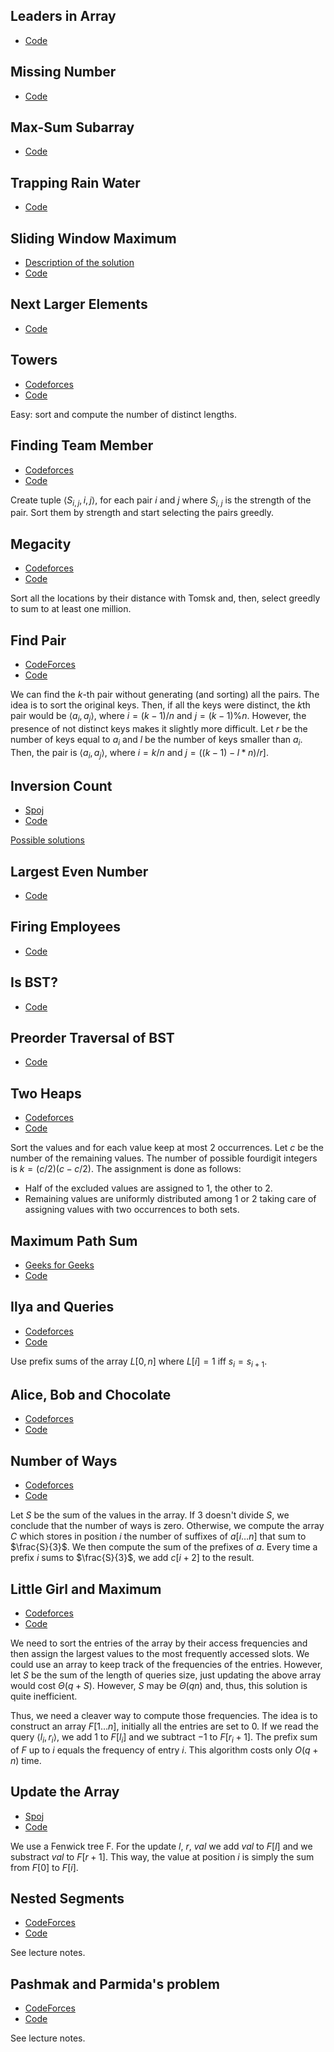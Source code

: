 <a name="Leaders"></a>
## Leaders in Array

* [Code](/code/Leaders.cpp)

<a name="Number"></a>
## Missing Number

* [Code](/code/MissingNumber.cpp)

 <a name="Kadane"></a>
## Max-Sum Subarray

* [Code](/code/Kadane.cpp)

 <a name="Water"></a>
## Trapping Rain Water

* [Code](/code/TrappingRainWater.cpp)

 <a name="Sliding"></a>
## Sliding Window Maximum

* [Description of the solution](/notes/lecture2.pdf)
* [Code](/code/SlidingWindowMaxima.cpp)

 <a name="Next"></a>
## Next Larger Elements

* [Code](/code/NextLargerElements.cpp)

<a name="Towers"></a>
## Towers

* [Codeforces](http://codeforces.com/problemset/problem/37/A?locale=en)
* [Code](/code/Towers.cpp)

Easy: sort and compute the number of distinct lengths.

<a name="FindingTeamMember"></a>
## Finding Team Member

* [Codeforces](http://codeforces.com/problemset/problem/579/B?locale=en)
* [Code](/code/FindingTeamMember.cpp)

Create tuple $\langle S_{i,j}, i, j \rangle$, for each pair
$i$ and $j$ where $S_{i,j}$ is the strength of the pair. Sort them by strength
and start selecting the pairs greedly.

<a name="Megacity"></a>
## Megacity

* [Codeforces](http://codeforces.com/problemset/problem/424/B?locale=en)
* [Code](/code/Megacity.cpp)

Sort all the locations by their distance with Tomsk and, then, select greedly to sum to at least one million.

<a name="FindPair"></a>
## Find Pair

* [CodeForces](http://codeforces.com/problemset/problem/160/C?locale=en)
* [Code](/code/FindPair.cpp)

We can find the $k$-th pair without generating (and sorting) all the pairs. The
idea is to sort the original keys. Then, if all the keys were distinct, the
$k$th pair would be $\langle a_i, a_j \rangle$, where $i=(k-1)/n$ and
$j=(k-1)\%n$. However, the presence of not distinct keys makes it slightly more
difficult. Let $r$ be the number of keys equal to $a_i$ and $l$ be the number
of keys smaller than $a_i$. Then, the pair is $\langle a_i, a_j \rangle$, where
$i=k/n$ and $j=((k-1)-l*n)/r]$.

<a name="InversionCount"></a>
## Inversion Count

* [Spoj](http://www.spoj.com/problems/INVCNT/)
* [Code](/code/InversionCount.cpp)

[Possible solutions](http://www.geeksforgeeks.org/counting-inversions/)

<a name="LargestEvenNumber"></a>
## Largest Even Number

* [Code](/code/LargestEvenNumber.cpp)

<a name="FiringEmployees"></a>
## Firing Employees

* [Code](/code/FiringEmployees.cpp)

<a name="IsBST"></a>
## Is BST?

* [Code](/code/IsBST.cpp)

<a name="PreorderTraversal"></a>
## Preorder Traversal of BST

* [Code](/code/PreorderTraversal.cpp)

<a name="TwoHeaps"></a>
## Two Heaps

* [Codeforces](http://codeforces.com/problemset/problem/353/B?locale=en)
* [Code](/code/TwoHeaps.cpp)

Sort the values and for each value keep at most 2 occurrences. Let $c$ be
the number of the remaining values. The number of possible fourdigit integers is
$k=(c/2)(c-c/2)$. The assignment is done as follows:

* Half of the excluded values are assigned to 1, the other to 2.
* Remaining values are uniformly distributed among 1 or 2 taking care of
assigning values with two occurrences to both sets.

<a name="MaximumPathSum"></a>
## Maximum Path Sum

* [Geeks for Geeks](http://practice.geeksforgeeks.org/problems/maximum-path-sum/1)
* [Code](/code/MaximumPathSum.cpp)

<a name="IlyaandQueries"></a>
## Ilya and Queries

* [Codeforces](http://codeforces.com/problemset/problem/313/B?locale=en)
* [Code](/code/IlyaQueries.cpp)

Use prefix sums of the array $L[0,n]$ where $L[i] = 1$ iff $s_i = s_{i+1}$.

<a name="AliceChocolate"></a>
## Alice, Bob and Chocolate

* [Codeforces](http://codeforces.com/problemset/problem/6/C?locale=en)
* [Code](/code/Chocolate.cpp)

<a name="NumberWays"></a>
## Number of Ways

* [Codeforces](http://codeforces.com/problemset/problem/466/C?locale=en)
* [Code](/code/NumberWays.cpp)

Let $S$ be the sum of the values in the array. If $3$ doesn't divide $S$, we
conclude that the number of ways is zero. Otherwise, we compute the array
$C$ which stores in position $i$ the number of suffixes of $a[i\ldots n]$ that
sum to $\frac{S}{3}$. We then compute the sum of the prefixes of $a$.
Every time a prefix $i$ sums to $\frac{S}{3}$, we add $c[i+2]$ to the result.

<a name="LittleGirl"></a>
## Little Girl and Maximum

* [Codeforces](http://codeforces.com/problemset/problem/276/C?locale=en)
* [Code](/code/LittleGirl.cpp)

We need to sort the entries of the array by their access frequencies and then
assign the largest values to the most frequently accessed slots. We could use
an array to keep track of the frequencies of the entries. However, let $S$ be
the sum of the length of queries size, just updating the above array would cost
$\Theta(q+S)$. However, $S$ may be $\Theta(qn)$ and, thus, this solution is
quite inefficient.

Thus, we need a cleaver way to compute those frequencies. The idea is to
construct an array $F[1\ldots n]$, initially all the entries are set to $0$. If
we read the query $\langle l_i, r_i \rangle$, we add $1$ to $F[l_i]$ and we
subtract $-1$ to $F[r_i+1]$. The prefix sum of $F$ up to $i$ equals the
frequency of entry $i$. This algorithm costs only $O(q+n)$ time.

<a name="UpdateArray"></a>
## Update the Array

* [Spoj](http://www.spoj.com/problems/UPDATEIT/)
* [Code](/code/UpdateArray.cpp)

We use a Fenwick tree F. For the update $l$, $r$, $val$ we add $val$ to $F[l]$
and we substract $val$ to $F[r+1]$. This way, the value at position $i$ is
simply the sum from $F[0]$ to $F[i]$.

<a name="NestedSegments"></a>
## Nested Segments

* [CodeForces](http://codeforces.com/problemset/problem/652/D?locale=en)
* [Code](/code/NestedSegments.cpp)

See lecture notes.

<a name="PashmakParmida"></a>
## Pashmak and Parmida's problem

* [CodeForces](http://codeforces.com/problemset/problem/459/D?locale=en)
* [Code](/code/PashmakParmida.cpp)

See lecture notes.
